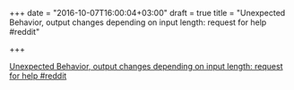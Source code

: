 +++
date = "2016-10-07T16:00:04+03:00"
draft = true
title = "Unexpected Behavior, output changes depending on input length: request for help  #reddit"

+++

<p><a href="https://t.co/f3MGlQD31g">Unexpected Behavior, output changes depending on input length: request for help  #reddit</a></p>
